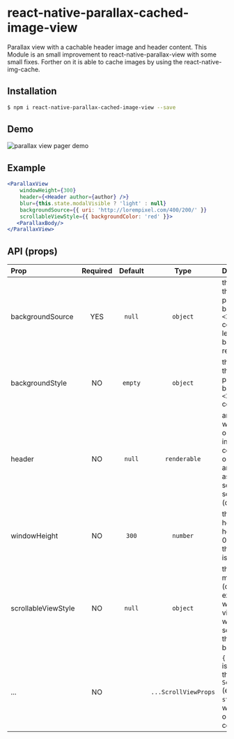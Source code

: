 # react-native-parallax-cached-image-view

Parallax view with a cachable header image and header content.
This Module is an small improvement to react-native-parallax-view with some small fixes. Forther on it is able to cache images by using the react-native-img-cache. 

## Installation

```bash
$ npm i react-native-parallax-cached-image-view --save
```

## Demo

![parallax view pager demo](http://gph.is/2wjnEiV)

## Example

```jsx
<ParallaxView
    windowHeight={300}
    header={<Header author={author} />}
    blur={this.state.modalVisible ? 'light' : null}
    backgroundSource={{ uri: 'http://lorempixel.com/400/200/' }}
    scrollableViewStyle={{ backgroundColor: 'red' }}>
   <ParallaxBody/>
</ParallaxView>
```


## API (props)

| Prop | Required | Default  | Type | Description |
| :------------ |:---:|:---------------:| :---------------:| :-----|
| backgroundSource | YES | `null` | `object` | the `source` prop that get's passed to the background `<Image>` component. If left blank, no background is rendered |
| backgroundStyle | NO | `empty` | `object` | the `style` prop that get's passed to the background `<Image>` component. 
| header | NO | `null` | `renderable` | any content you want to render on top of the image. This content's opacity get's animated down as the scrollview scrolls up. (optional) |
| windowHeight | NO | `300` | `number` | the resting height of the header image. If 0 is passed in, the background is not rendered. |
| scrollableViewStyle | NO | `null` | `object` | this style will be mixed (overriding existing fields) with scrollable view style (view which is scrolled over the background) |
| ... | NO | | `...ScrollViewProps` | `{...this.props}` is applied on the internal `ScrollView` (excluding the `style` prop which is passed on to the outer container) |

